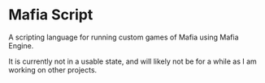 # Mafia Script

A scripting language for running custom games of Mafia using Mafia Engine.

It is currently not in a usable state, and will likely not be for a while as I am working on other projects.
